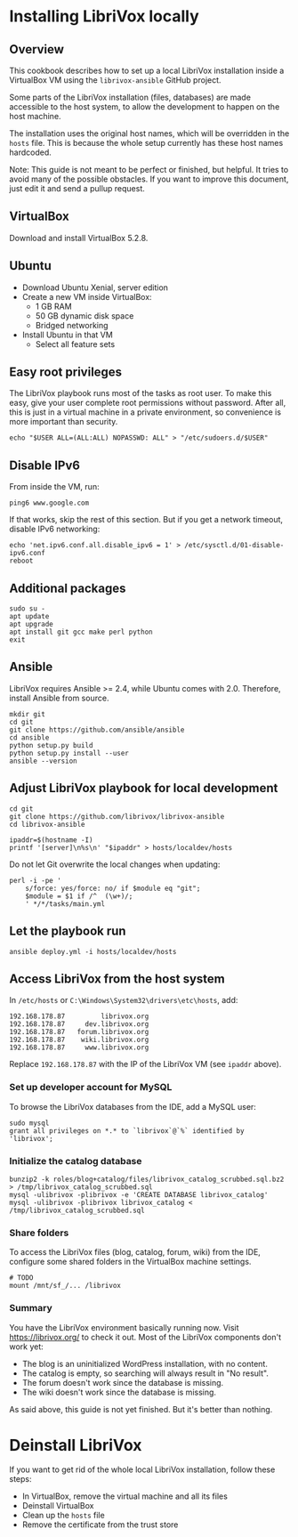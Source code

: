 # Installing LibriVox locally

## Overview

This cookbook describes how to set up a local LibriVox installation
inside a VirtualBox VM using the `librivox-ansible` GitHub project.

Some parts of the LibriVox installation (files, databases) are made
accessible to the host system, to allow the development to happen
on the host machine.

The installation uses the original host names, which will be overridden
in the `hosts` file. This is because the whole setup currently has these
host names hardcoded.

Note: This guide is not meant to be perfect or finished, but helpful.
It tries to avoid many of the possible obstacles. 
If you want to improve this document, just edit it and send a pullup
request.

## VirtualBox

Download and install VirtualBox 5.2.8.

## Ubuntu

* Download Ubuntu Xenial, server edition
* Create a new VM inside VirtualBox:
    * 1 GB RAM
    * 50 GB dynamic disk space
    * Bridged networking
* Install Ubuntu in that VM
    * Select all feature sets

## Easy root privileges

The LibriVox playbook runs most of the tasks as root user.
To make this easy, give your user complete root permissions without password.
After all, this is just in a virtual machine in a private environment,
so convenience is more important than security.

    echo "$USER ALL=(ALL:ALL) NOPASSWD: ALL" > "/etc/sudoers.d/$USER"

## Disable IPv6

From inside the VM, run:

    ping6 www.google.com

If that works, skip the rest of this section.
But if you get a network timeout, disable IPv6 networking:

    echo 'net.ipv6.conf.all.disable_ipv6 = 1' > /etc/sysctl.d/01-disable-ipv6.conf
    reboot

## Additional packages

    sudo su -
    apt update
    apt upgrade
    apt install git gcc make perl python
    exit

## Ansible

LibriVox requires Ansible >= 2.4, while Ubuntu comes with 2.0.
Therefore, install Ansible from source.

    mkdir git
    cd git
    git clone https://github.com/ansible/ansible
    cd ansible
    python setup.py build
    python setup.py install --user
    ansible --version

## Adjust LibriVox playbook for local development

    cd git
    git clone https://github.com/librivox/librivox-ansible
    cd librivox-ansible

    ipaddr=$(hostname -I)
    printf '[server]\n%s\n' "$ipaddr" > hosts/localdev/hosts

Do not let Git overwrite the local changes when updating:

    perl -i -pe '
        s/force: yes/force: no/ if $module eq "git";
        $module = $1 if /^  (\w+)/;
        ' */*/tasks/main.yml

## Let the playbook run

    ansible deploy.yml -i hosts/localdev/hosts

## Access LibriVox from the host system

In `/etc/hosts` or `C:\Windows\System32\drivers\etc\hosts`, add:

    192.168.178.87         librivox.org
    192.168.178.87     dev.librivox.org
    192.168.178.87   forum.librivox.org
    192.168.178.87    wiki.librivox.org
    192.168.178.87     www.librivox.org

Replace `192.168.178.87` with the IP of the LibriVox VM (see `ipaddr` above).

### Set up developer account for MySQL

To browse the LibriVox databases from the IDE, add a MySQL user:
 
    sudo mysql
    grant all privileges on *.* to `librivox`@`%` identified by 'librivox';

### Initialize the catalog database

    bunzip2 -k roles/blog+catalog/files/librivox_catalog_scrubbed.sql.bz2 > /tmp/librivox_catalog_scrubbed.sql
    mysql -ulibrivox -plibrivox -e 'CREATE DATABASE librivox_catalog'
    mysql -ulibrivox -plibrivox librivox_catalog < /tmp/librivox_catalog_scrubbed.sql

### Share folders

To access the LibriVox files (blog, catalog, forum, wiki) from the IDE,
configure some shared folders in the VirtualBox machine settings.

    # TODO
    mount /mnt/sf_/... /librivox

### Summary

You have the LibriVox environment basically running now.
Visit https://librivox.org/ to check it out.
Most of the LibriVox components don't work yet:

* The blog is an uninitialized WordPress installation, with no content.
* The catalog is empty, so searching will always result in "No result".
* The forum doesn't work since the database is missing.
* The wiki doesn't work since the database is missing.

As said above, this guide is not yet finished. But it's better than nothing.

# Deinstall LibriVox

If you want to get rid of the whole local LibriVox installation, follow these steps:
 
* In VirtualBox, remove the virtual machine and all its files
* Deinstall VirtualBox
* Clean up the `hosts` file
* Remove the certificate from the trust store
